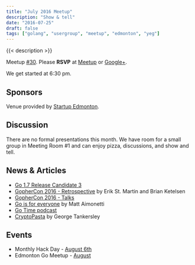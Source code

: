 ```yaml
---
title: "July 2016 Meetup"
description: "Show & tell"
date: "2016-07-25"
draft: false
tags: ["golang", "usergroup", "meetup", "edmonton", "yeg"]
---
```

{{< description >}}

Meetup [#30](https://github.com/edmontongo/presentations/issues/47). Please **RSVP** at [Meetup](https://www.meetup.com/startupedmonton/events/231014257/) or [Google+](https://plus.google.com/events/ctjco690cipjj4jo66lbjimn2q4?authkey=CJvV4rKBxe_rZA).

We get started at 6:30 pm.

## Sponsors

Venue provided by [Startup Edmonton](https://www.startupedmonton.com/).

## Discussion

There are no formal presentations this month. We have room for a small group in Meeting Room #1 and can enjoy pizza, discussions, and show and tell.

## News & Articles

- [Go 1.7 Release Candidate 3](https://groups.google.com/forum/#!topic/golang-nuts/zIHTDAHhqVU)
- [GopherCon 2016 - Retrospective](https://blog.gopheracademy.com/gophercon-2016/gophercon2016-retrospective/) by Erik St. Martin and Brian Ketelsen
- [GopherCon 2016 - Talks](https://github.com/gophercon/2016-talks)
- [Go is for everyone](https://medium.com/@mattetti/go-is-for-everyone-b4f84be04c43#.ma8y793de) by Matt Aimonetti
- [Go Time podcast](https://changelog.com/gotime/)
- [CryptoPasta](https://github.com/gtank/cryptopasta) by George Tankersley

## Events

- Monthly Hack Day - [August 6th](https://www.startupedmonton.com/new-events/2016/3/14/monthly-hack-day)
- Edmonton Go Meetup - [August](/meetup/2016-08/)
